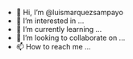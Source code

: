 - 👋 Hi, I’m @luismarquezsampayo
- 👀 I’m interested in ...
- 🌱 I’m currently learning ...
- 💞️ I’m looking to collaborate on ...
- 📫 How to reach me ...

<!---
luismarquezsampayo/luismarquezsampayo is a ✨ special ✨ repository because its `README.md` (this file) appears on your GitHub profile.
You can click the Preview link to take a look at your changes.
--->
